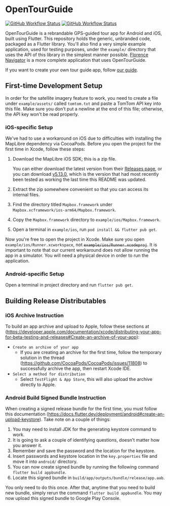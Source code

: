 # OpenTourGuide
[![GitHub Workflow Status](https://img.shields.io/github/actions/workflow/status/opentourbuilder/guide/android.yml?branch=main&label=Android%20build&style=for-the-badge)](https://github.com/opentourbuilder/guide/actions/workflows/android.yml)
[![GitHub Workflow Status](https://img.shields.io/github/actions/workflow/status/opentourbuilder/guide/ios.yml?branch=main&label=iOS%20build&style=for-the-badge)](https://github.com/opentourbuilder/guide/actions/workflows/ios.yml)

OpenTourGuide is a rebrandable GPS-guided tour app for Android and iOS, built using Flutter. This repository holds the generic, unbranded code, packaged as a Flutter library. You'll also find a very simple example application, used for testing purposes, under the `example/` directory that uses the API of this library in the simplest manner possible. [Florence Navigator](https://github.com/opentourbuilder/florence-navigator) is a more complete application that uses OpenTourGuide.

If you want to create your own tour guide app, follow [our guide](https://github.com/opentourbuilder/documentation/blob/main/Creating%20an%20app.md).

## First-time Development Setup

In order for the satellite imagery feature to work, you need to create a file under `example/assets/` called `tomtom.txt` and paste a TomTom API key into this file. Make sure you don't put a newline at the end of this file; otherwise, the API key won't be read properly.

### iOS-specific Setup
We've had to use a workaround on iOS due to difficulties with installing the MapLibre dependency via CocoaPods. Before you open the project for the first time in Xcode, follow these steps:

1. Download the MapLibre iOS SDK; this is a zip file.
   
   You can either download the latest version from their [Releases page](https://github.com/maplibre/maplibre-native/releases), or you can download [v5.13.0](https://github.com/maplibre/maplibre-native/releases/tag/ios-v5.13.0), which is the version that had most recently been tested as working the last time this README was updated.
2. Extract the zip somewhere convenient so that you can access its internal files.
3. Find the directory titled `Mapbox.framework` under `Mapbox.xcframework/ios-arm64/Mapbox.framework`.
4. Copy the `Mapbox.framework` directory to `example/ios/Mapbox.framework`.
5. Open a terminal in `example/ios`, run `pod install && flutter pub get`.

Now you're free to open the project in Xcode. Make sure you open `example/ios/Runner.xcworkspace`, not ~~`example/ios/Runner.xcodeproj`~~. It is important to note that our current workaround does not allow running the app in a simulator. You will need a physical device in order to run the application.

### Android-specific Setup

Open a terminal in project directory and run `flutter pub get`.

## Building Release Distributables

### iOS Archive Instruction

To build an app archive and upload to Apple, follow these sections at (https://developer.apple.com/documentation/xcode/distributing-your-app-for-beta-testing-and-releases#Create-an-archive-of-your-app):
- `Create an archive of your app`
    - If you are creating an archive for the first time, follow the temporary solution in the thread (https://github.com/CocoaPods/CocoaPods/issues/11808) to successfully archive the app, then restart Xcode IDE. 
- `Select a method for distribution`
    - Select `TestFlight & App Store`, this will also upload the archive directly to Apple.

### Android Build Signed Bundle Instruction

When creating a signed release bundle for the first time, you must follow this documentation (https://docs.flutter.dev/deployment/android#create-an-upload-keystore). Take note on a couple of things:
1. You may need to install JDK for the generating keystore command to work.
2. It is going to ask a couple of identifying questions, doesn't matter how you answer it.
3. Remember and save the password and the location for the keystore.
4. Insert passwords and keystore location in the `key.properties` file and move it into `android/` directory.
5. You can now create signed bundle by running the following command `flutter build appbundle`.
6. Locate this signed bundle in `build/app/outputs/bundle/release/app.aab`.

You only need to do this once. After that, anytime that you need to build new bundle, simply rerun the command `flutter build appbundle`. You may now upload this signed bundle to Google Play Console.
